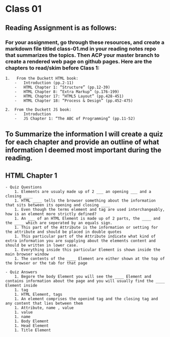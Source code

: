 # Class 01 

## Reading Assignment is as follows: 

### For your assignment, go through these resources, and create a markdown file titled class-01.md in your reading notes repo that summarizes the topics. Then ACP your master branch to create a rendered web page on github pages. Here are the chapters to read/skim before Class 1:

    1.   From the Duckett HTML book:
        -   Introduction (pp.2-11)
        -   HTML Chapter 1: “Structure” (pp.12-39)
        -   HTML Chapter 8: “Extra Markup” (p.176-199)
        -   HTML Chapter 17: “HTML5 Layout” (pp.428-451)
        -   HTML Chapter 18: “Process & Design” (pp.452-475)

    2.  From the Duckett JS book:
        -   Introduction
        -   JS Chapter 1: “The ABC of Programming” (pp.11-52)

## To Summarize the information I will create a quiz for each chapter and provide an outline of what information I deemed most important during the reading. 

## HTML Chapter 1
    - Quiz Questions
        1. Elements are usualy made up of 2 ___ an opening ___ and a closing ____
        1. HTML ____ tells the browser something about the information that sits between its opening and closing ____ 
        1. Even though the terms element and tag are used interchangeably, how is an element more strictly defined?
        1. An ___ of an HTML Element is made up of 2 parts, the ____ and the ____ which are seperated by an equals sign.
        1. This part of the Attribute is the information or setting for the attribute and should be placed in double quotes
        1. This particular part of the Attribute indicate what kind of extra information you are supplying about the elements content and should be written in lower case.
        1. Everything inside this particular Element is shown inside the main browser window
        1. The contents of the ____ Element are either shown at the top of the browser or the tab for that page

    - Quiz Answers
        1. Begore the body Element you will see the ____ Element and contains information about the page and you will usually find the ____ Element inside 
        1. tag
        1. HTML Element, tags
        1. An element comprises the openind tag and the closing tag and any content that lies between them
        1. Attribute, name , value
        1. value
        1. name
        1. Body Element 
        1. Head Element
        1. Title Element
